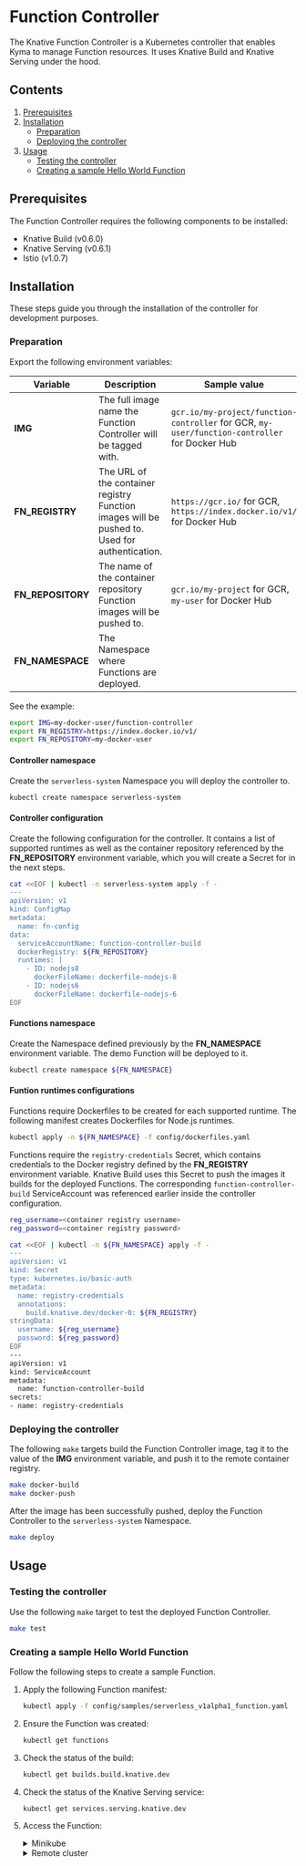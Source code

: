 # Function Controller

The Knative Function Controller is a Kubernetes controller that enables Kyma to manage Function resources. It uses Knative Build and Knative Serving under the hood.

## Contents

1. [Prerequisites](#prerequisites)
2. [Installation](#installation)
   * [Preparation](#preparation)
   * [Deploying the controller](#deploying-the-controller)
3. [Usage](#usage)
   * [Testing the controller](#testing-the-controller)
   * [Creating a sample Hello World Function](#creating-a-sample-hello-world-function)

## Prerequisites

The Function Controller requires the following components to be installed:

- Knative Build (v0.6.0)
- Knative Serving (v0.6.1)
- Istio (v1.0.7)

## Installation

These steps guide you through the installation of the controller for development purposes.

### Preparation

Export the following environment variables:

| Variable        | Description | Sample value |
| --------------- | ----------- |--------------|
| **IMG** | The full image name the Function Controller will be tagged with. | `gcr.io/my-project/function-controller` for GCR, `my-user/function-controller` for Docker Hub |
| **FN_REGISTRY** | The URL of the container registry Function images will be pushed to. Used for authentication. | `https://gcr.io/` for GCR, `https://index.docker.io/v1/` for Docker Hub |
| **FN_REPOSITORY** | The name of the container repository Function images will be pushed to. | `gcr.io/my-project` for GCR, `my-user` for Docker Hub |
| **FN_NAMESPACE** | The Namespace where Functions are deployed. | |

See the example:

```bash
export IMG=my-docker-user/function-controller
export FN_REGISTRY=https://index.docker.io/v1/
export FN_REPOSITORY=my-docker-user
```

#### Controller namespace

Create the `serverless-system` Namespace you will deploy the controller to.

```bash
kubectl create namespace serverless-system
```

#### Controller configuration

Create the following configuration for the controller. It contains a list of supported runtimes as well as the container repository referenced by the **FN_REPOSITORY** environment variable, which you will create a Secret for in the next steps.

```bash
cat <<EOF | kubectl -n serverless-system apply -f -
---
apiVersion: v1
kind: ConfigMap
metadata:
  name: fn-config
data:
  serviceAccountName: function-controller-build
  dockerRegistry: ${FN_REPOSITORY}
  runtimes: |
    - ID: nodejs8
      dockerFileName: dockerfile-nodejs-8
    - ID: nodejs6
      dockerFileName: dockerfile-nodejs-6
EOF
```

#### Functions namespace

Create the Namespace defined previously by the **FN_NAMESPACE** environment variable. The demo Function will be deployed to it.

```bash
kubectl create namespace ${FN_NAMESPACE}
```

#### Funtion runtimes configurations

Functions require Dockerfiles to be created for each supported runtime. The following manifest creates Dockerfiles for Node.js runtimes.

```bash
kubectl apply -n ${FN_NAMESPACE} -f config/dockerfiles.yaml
```

Functions require the `registry-credentials` Secret, which contains credentials to the Docker registry defined by the **FN_REGISTRY** environment variable. Knative Build uses this Secret to push the images it builds for the deployed Functions. The corresponding `function-controller-build` ServiceAccount was referenced earlier inside the controller configuration.

```bash
reg_username=<container registry username>
reg_password=<container registry password>

cat <<EOF | kubectl -n ${FN_NAMESPACE} apply -f -
---
apiVersion: v1
kind: Secret
type: kubernetes.io/basic-auth
metadata:
  name: registry-credentials
  annotations:
    build.knative.dev/docker-0: ${FN_REGISTRY}
stringData:
  username: ${reg_username}
  password: ${reg_password}
EOF
---
apiVersion: v1
kind: ServiceAccount
metadata:
  name: function-controller-build
secrets:
- name: registry-credentials
```

### Deploying the controller

The following `make` targets build the Function Controller image, tag it to the value of the **IMG** environment variable, and push it to the remote container registry.

```bash
make docker-build
make docker-push
```

After the image has been successfully pushed, deploy the Function Controller to the `serverless-system` Namespace.

```bash
make deploy
```

## Usage

### Testing the controller

Use the following `make` target to test the deployed Function Controller.

```bash
make test
```

### Creating a sample Hello World Function

Follow the following steps to create a sample Function.

1. Apply the following Function manifest:

    ```bash
    kubectl apply -f config/samples/serverless_v1alpha1_function.yaml
    ```

2. Ensure the Function was created:

    ```bash
    kubectl get functions
    ```

3. Check the status of the build:

    ```bash
    kubectl get builds.build.knative.dev
    ```

4. Check the status of the Knative Serving service:

    ```bash
    kubectl get services.serving.knative.dev
    ```

5. Access the Function:

    <div tabs name="installation">

      <details>
      <summary>Minikube</summary>

      ```bash
      FN_DOMAIN="$(kubectl get ksvc demo --output 'jsonpath={.status.domain}')"
      FN_PORT="$(kubectl get svc istio-ingressgateway -n istio-system --output 'jsonpath={.spec.ports[?(@.port==80)].nodePort}')"
      curl -v -H "Host: ${FN_DOMAIN}" http://$(minikube ip):${FN_PORT}
      ```
      </details>

      <details>
      <summary>Remote cluster</summary>

      ```bash
      FN_DOMAIN="$(kubectl get ksvc demo --output 'jsonpath={.status.domain}')"
      curl -kD- "https://${FN_DOMAIN}"
      ```
      </details>

    </div>
